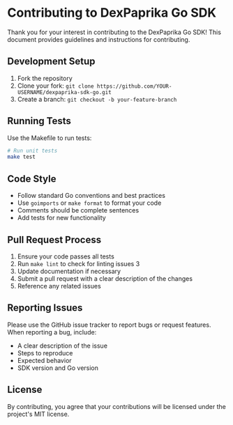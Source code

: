 # Contributing to DexPaprika Go SDK

Thank you for your interest in contributing to the DexPaprika Go SDK! This document provides guidelines and instructions for contributing.

## Development Setup

1. Fork the repository
2. Clone your fork: `git clone https://github.com/YOUR-USERNAME/dexpaprika-sdk-go.git`
3. Create a branch: `git checkout -b your-feature-branch`

## Running Tests

Use the Makefile to run tests:

```bash
# Run unit tests
make test
```

## Code Style

- Follow standard Go conventions and best practices
- Use `goimports` or `make format` to format your code
- Comments should be complete sentences
- Add tests for new functionality

## Pull Request Process

1. Ensure your code passes all tests
2. Run `make lint` to check for linting issues 3
3. Update documentation if necessary
4. Submit a pull request with a clear description of the changes
5. Reference any related issues

## Reporting Issues

Please use the GitHub issue tracker to report bugs or request features. When reporting a bug, include:

- A clear description of the issue
- Steps to reproduce
- Expected behavior
- SDK version and Go version

## License

By contributing, you agree that your contributions will be licensed under the project's MIT license. 